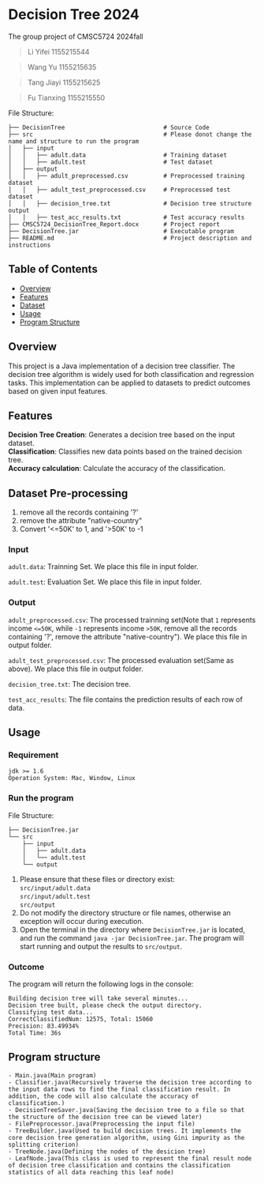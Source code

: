 
# Decision Tree 2024
The group project of CMSC5724 2024fall
>    Li Yifei 1155215544

>    Wang Yu 1155215635

>    Tang Jiayi 1155215625

>    Fu Tianxing 1155215550

File Structure:<br>

```
├── DecisionTree                            # Source Code
├── src                                     # Please donot change the name and structure to run the program
│   ├── input
│   │   ├── adult.data                      # Training dataset
│   │   ├── adult.test                      # Test dataset
│   ├── output
│   │   ├── adult_preprocessed.csv          # Preprocessed training dataset
│   │   ├── adult_test_preprocessed.csv     # Preprocessed test dataset
│   │   ├── decision_tree.txt               # Decision tree structure output
│   │   ├── test_acc_results.txt            # Test accuracy results
├── CMSC5724_DecisionTree_Report.docx       # Project report
├── DecisionTree.jar                        # Executable program
├── README.md                               # Project description and instructions
```


## Table of Contents

- [Overview](#overview)
- [Features](#features)
- [Dataset](#dataset)
- [Usage](#usage)
- [Program Structure](#program-structure)

## Overview
This project is a Java implementation of a decision tree classifier. The decision tree algorithm is widely used for both classification and regression tasks. This implementation can be applied to datasets to predict outcomes based on given input features.

## Features
**Decision Tree Creation**: Generates a decision tree based on the input dataset.<br>
**Classification**: Classifies new data points based on the trained decision tree.<br>
**Accuracy calculation**: Calculate the accuracy of the classification.

## Dataset Pre-processing

1. remove all the records containing '?'
2. remove the attribute "native-country"
3. Convert '<=50K' to 1, and '>50K' to -1

### Input
`adult.data`:
Trainning Set. We place this file in input folder.

`adult.test`:
Evaluation Set. We place this file in input folder.

### Output
`adult_preprocessed.csv`:
The processed trainning set(Note that `1` represents income `<=50K`, while `-1` represents income `>50K`,  remove all the records containing '?', remove the attribute "native-country"). We place this file in output folder.

`adult_test_preprocessed.csv`:
The processed evaluation set(Same as above). We place this file in output folder.

`decision_tree.txt`:
The decision tree.

`test_acc_results`:
The file contains the prediction results of each row of data.


## Usage

### Requirement
```
jdk >= 1.6
Operation System: Mac, Window, Linux
```

### Run the program
File Structure:<br>

```
├── DecisionTree.jar
└── src
    ├── input
    │   ├── adult.data
    │   └── adult.test
    └── output
```


1. Please ensure that these files or directory exist: <br>
 `src/input/adult.data` <br>
 `src/input/adult.test` <br>
 `src/output` 
2. Do not modify the directory structure or file names, otherwise an exception will occur during execution. 
3. Open the terminal in the directory where `DecisionTree.jar` is located, and run the command `java -jar DecisionTree.jar`. The program will start running and output the results to `src/output`.
 
### Outcome
The program will return the following logs in the console:

```
Building decision tree will take several minutes...
Decision tree built, please check the output directory.
Classifying test data...
CorrectClassifiedNum: 12575, Total: 15060
Precision: 83.49934%
Total Time: 36s
```

## Program structure
```
- Main.java(Main program)
- Classifier.java(Recursively traverse the decision tree according to the input data rows to find the final classification result. In addition, the code will also calculate the accuracy of classification.)
- DecisionTreeSaver.java(Saving the decision tree to a file so that the structure of the decision tree can be viewed later)
- FilePreprocessor.java(Preprocessing the input file)
- TreeBuilder.java(Used to build decision trees. It implements the core decision tree generation algorithm, using Gini impurity as the splitting criterion)
- TreeNode.java(Defining the nodes of the desicion tree)
- LeafNode.java(This class is used to represent the final result node of decision tree classification and contains the classification statistics of all data reaching this leaf node)
```
